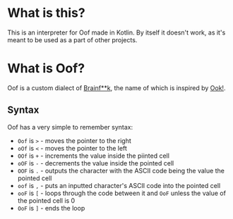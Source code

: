 # What is this?
 This is an interpreter for Oof made in Kotlin. By itself it doesn't work, as it's meant to be used as a part of other projects.

# What is Oof?
 Oof is a custom dialect of [Brainf**k](https://esolangs.org/wiki/Brainfuck), the name of which is inspired by [Ook!](https://esolangs.org/wiki/Ook!).
 
 ## Syntax
  Oof has a very simple to remember syntax:
  - `Oof` is `>` - moves the pointer to the right
  - `oOf` is `<` - moves the pointer to the left
  - `OOf` is `+` - increments the value inside the piinted cell
  - `oOF` is `-` - decrements the value inside the pointed cell
  - `OOF` is `.` - outputs the character with the ASCII code being the value the pointed cell
  - `oof` is `,` - puts an inputted character's ASCII code into the pointed cell
  - `ooF` is `[` - loops through the code between it and `OoF` unless the value of the pointed cell is 0
  - `OoF` is `]` - ends the loop
